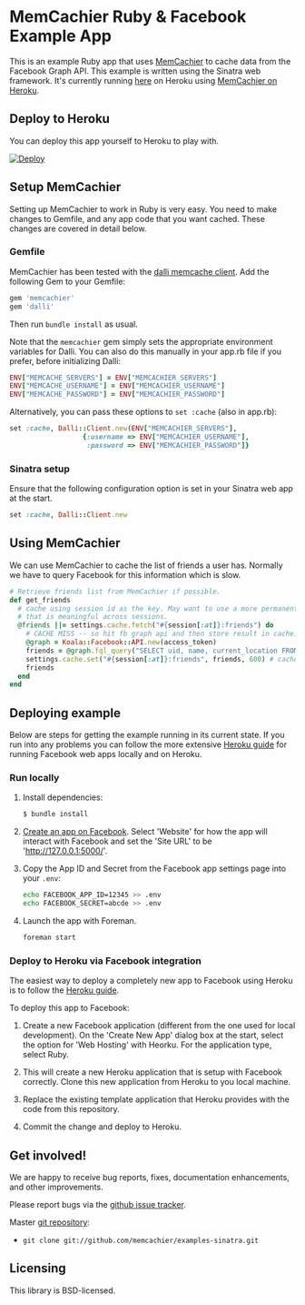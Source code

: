 # MemCachier Ruby & Facebook Example App

This is an example Ruby app that uses
[MemCachier](http://www.memcachier.com) to cache data from the
Facebook Graph API. This example is written using the Sinatra web
framework. It's currently running
[here](https://memcachier-examples-sinatra.herokuapp.com/) on Heroku using
[MemCachier on Heroku](https://addons.heroku.com/memcachier).

## Deploy to Heroku

You can deploy this app yourself to Heroku to play with.

[![Deploy](https://www.herokucdn.com/deploy/button.png)](https://heroku.com/deploy)

## Setup MemCachier

Setting up MemCachier to work in Ruby is very easy. You need to make
changes to Gemfile, and any app code that you want cached. These
changes are covered in detail below.

### Gemfile

MemCachier has been tested with the [dalli memcache
client](https://github.com/mperham/dalli). Add the following Gem to
your Gemfile:

```ruby
gem 'memcachier'
gem 'dalli'
```

Then run `bundle install` as usual.

Note that the `memcachier` gem simply sets the appropriate environment
variables for Dalli. You can also do this manually in your app.rb file
if you prefer, before initializing Dalli:

```ruby
ENV["MEMCACHE_SERVERS"] = ENV["MEMCACHIER_SERVERS"]
ENV["MEMCACHE_USERNAME"] = ENV["MEMCACHIER_USERNAME"]
ENV["MEMCACHE_PASSWORD"] = ENV["MEMCACHIER_PASSWORD"]
```

Alternatively, you can pass these options to `set :cache` (also in
app.rb):

```ruby
set :cache, Dalli::Client.new(ENV["MEMCACHIER_SERVERS"],
                  {:username => ENV["MEMCACHIER_USERNAME"],
                   :password => ENV["MEMCACHIER_PASSWORD"]}
```

### Sinatra setup

Ensure that the following configuration option is set in your Sinatra
web app at the start.

```ruby
set :cache, Dalli::Client.new
```

## Using MemCachier

We can use MemCachier to cache the list of friends a user has.
Normally we have to query Facebook for this information which is slow.

```ruby
# Retrieve friends list from MemCachier if possible.
def get_friends
  # cache using session id as the key. May want to use a more permanent key
  # that is meaningful across sessions.
  @friends ||= settings.cache.fetch("#{session[:at]}:friends") do
    # CACHE MISS -- so hit fb graph api and then store result in cache.
    @graph = Koala::Facebook::API.new(access_token)
    friends = @graph.fql_query("SELECT uid, name, current_location FROM user WHERE uid in (SELECT uid2 FROM friend WHERE uid1 = me())")
    settings.cache.set("#{session[:at]}:friends", friends, 600) # cache for 10 minutes
    friends
  end
end
```

## Deploying example

Below are steps for getting the example running in its current state.
If you run into any problems you can follow the more extensive [Heroku
guide](https://devcenter.heroku.com/articles/facebook) for running
Facebook web apps locally and on Heroku.

### Run locally

1. Install dependencies:

   ```sh
   $ bundle install
   ```

2. [Create an app on Facebook](https://developers.facebook.com/apps).
   Select 'Website' for how the app will interact with Facebook and
   set the 'Site URL' to be 'http://127.0.0.1:5000/'.

3. Copy the App ID and Secret from the Facebook app settings page into
   your `.env`:

   ```sh
   echo FACEBOOK_APP_ID=12345 >> .env
   echo FACEBOOK_SECRET=abcde >> .env
   ```

4. Launch the app with Foreman.

   ```sh
   foreman start
   ```

### Deploy to Heroku via Facebook integration

The easiest way to deploy a completely new app to Facebook using
Heroku is to follow the [Heroku
guide](https://devcenter.heroku.com/articles/facebook).

To deploy this app to Facebook:

1. Create a new Facebook application (different from the one used for
   local development). On the 'Create New App' dialog box at the
   start, select the option for 'Web Hosting' with Heorku. For the
   application type, select Ruby.

2. This will create a new Heroku application that is setup with
   Facebook correctly. Clone this new application from Heroku to you
   local machine.

3. Replace the existing template application that Heroku provides with
   the code from this repository.

4. Commit the change and deploy to Heroku.

## Get involved!

We are happy to receive bug reports, fixes, documentation enhancements,
and other improvements.

Please report bugs via the
[github issue tracker](http://github.com/memcachier/examples-sinatra/issues).

Master [git repository](http://github.com/memcachier/examples-sinatra):

* `git clone git://github.com/memcachier/examples-sinatra.git`

## Licensing

This library is BSD-licensed.

